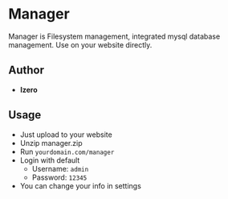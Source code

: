 # Manager
Manager is Filesystem management, integrated mysql database management. Use on your website directly.
## Author
- **Izero**

## Usage
- Just upload to your website
- Unzip manager.zip
- Run `yourdomain.com/manager`
- Login with default 
  - Username: `admin`
  - Password: `12345`
- You can change your info in settings
